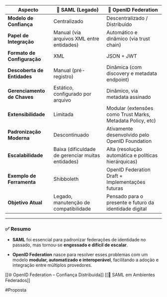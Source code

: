
|Aspecto|🧾 **SAML (Legado)**|🔐 **OpenID Federation**|
|---|---|---|
|**Modelo de Confiança**|Centralizado|Descentralizado / Distribuído|
|**Papel de Integração**|Manual (via arquivos XML entre entidades)|Automático e dinâmico (via trust chain)|
|**Formato de Configuração**|XML|JSON + JWT|
|**Descoberta de Entidades**|Manual (pré-registro)|Dinâmica (com discovery e metadata endpoint)|
|**Gerenciamento de Chaves**|Estático, configurado por arquivo|Dinâmico, via metadata assinado|
|**Extensibilidade**|Limitada|Modular (extensões como Trust Marks, Metadata Policy, etc)|
|**Padronização Moderna**|Descontinuado|Ativamente desenvolvido pelo OpenID Foundation|
|**Escalabilidade**|Baixa (dificuldade de gerenciar muitas entidades)|Alta (resolução automática e políticas hierárquicas)|
|**Exemplo de Ferramenta**|Shibboleth|OpenID Federation Draft + Implementações futuras|
|**Objetivo Atual**|Legado, manutenção de compatibilidade|Pensado para o presente e futuro da identidade digital|

---

### ✅ Resumo

- **SAML** foi essencial para padronizar federações de identidade no passado, mas tornou-se **engessado e difícil de escalar**.
    
- **OpenID Federation** nasce para resolver esses problemas com um modelo **modular, automatizado e interoperável**, facilitando a adoção e integração entre múltiplos provedores.

[[🌐 OpenID Federation – Confiança Distribuída]]
[[📄 SAML em Ambientes Federados]]


#Proposta